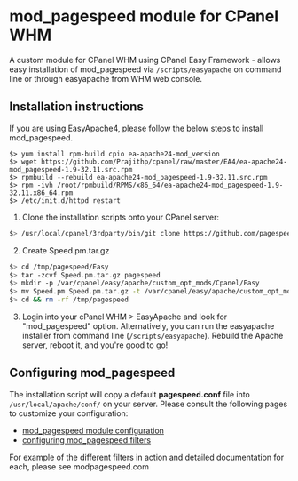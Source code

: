 # mod_pagespeed module for CPanel WHM

A custom module for CPanel WHM using CPanel Easy Framework - allows easy installation of mod_pagespeed via `/scripts/easyapache` on command line or through easyapache from WHM web console.

## Installation instructions

If you are using EasyApache4, please follow the below steps to install mod_pagespeed.
```
$> yum install rpm-build cpio ea-apache24-mod_version
$> wget https://github.com/Prajithp/cpanel/raw/master/EA4/ea-apache24-mod_pagespeed-1.9-32.11.src.rpm
$> rpmbuild --rebuild ea-apache24-mod_pagespeed-1.9-32.11.src.rpm
$> rpm -ivh /root/rpmbuild/RPMS/x86_64/ea-apache24-mod_pagespeed-1.9-32.11.x86_64.rpm
$> /etc/init.d/httpd restart
```

1. Clone the installation scripts onto your CPanel server:
```bash
$> /usr/local/cpanel/3rdparty/bin/git clone https://github.com/pagespeed/cpanel.git /tmp/pagespeed/
```

2. Create Speed.pm.tar.gz
```bash
$> cd /tmp/pagespeed/Easy
$> tar -zcvf Speed.pm.tar.gz pagespeed
$> mkdir -p /var/cpanel/easy/apache/custom_opt_mods/Cpanel/Easy
$> mv Speed.pm Speed.pm.tar.gz -t /var/cpanel/easy/apache/custom_opt_mods/Cpanel/Easy/
$> cd && rm -rf /tmp/pagespeed
```

3. Login into your cPanel WHM > EasyApache and look for "mod_pagespeed" option. Alternatively, you can run the easyapache installer from command line (`/scripts/easyapache`). Rebuild the Apache server, reboot it, and you're good to go!


## Configuring mod_pagespeed

The installation script will copy a default **pagespeed.conf** file into `/usr/local/apache/conf/` on your server. Please consult the following pages to customize your configuration:

- [mod_pagespeed module configuration](https://developers.google.com/speed/docs/mod_pagespeed/configuration)
- [configuring mod_pagespeed filters](https://developers.google.com/speed/docs/mod_pagespeed/config_filters)

For example of the different filters in action and detailed documentation for each, please see modpagespeed.com
